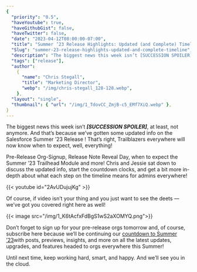 ```yaml
---
{
  "priority": "0.5",
  "haveYoutube": true,
  "haveGithubGist": false,
  "haveTwitter": false,
  "date": "2023-04-12T08:00:00-07:00",
  "title": "Summer ’23 Release Highlights: Updated (and Complete) Timeline",
  "Slug": "summer-23-release-highlights-updated-and-complete-timeline",
  "description": "The biggest news this week isn’t [SUCCESSION SPOILER], at least, not anymore. And that’s because we’ve gotten some updated info on the…",
  "tags": ["release"],
  "author":
    {
      "name": "Chris Stegall",
      "title": "Marketing Director",
      "webp": "/img/chris-stegall_128-128.webp",
    },
  "layout": "single",
  "thumbnail": { "url": "/img/1_TdovCC_ZmjB-c5_EMf7XiQ.webp" },
}
---
```


The biggest news this week isn’t **_[SUCCESSION SPOILER]_**, at least, not anymore. And that’s because we’ve gotten some updated info on the Salesforce Summer ’23 Release ! That’s right, Trailblazers everywhere will now know when to expect, well, everything!

Pre-Release Org-Signup, Release Note Reveal Day, when to expect the Summer ’23 Trailhead Module and more! Chris and Jessie sat down to discuss the updated info, start the countdown clocks, and get a bit more in-depth about what each step on the timeline means for admins everywhere!

{{< youtube id="2AvUDujujKg" >}}

Of course, if video isn’t your thing and you just want to see the deets — we’ve got you covered right here as well!

{{< image src="/img/1_K6tAcfxFdBgS1wS2aXOMYQ.png">}}

Don’t forget to sign up for your pre-release orgs tomorrow and, of course, subscribe here because we’ll be continuing our [countdown to Summer ’23](https://medium.com/tag/release-highlights)with posts, previews, insights, and more on all the latest updates, upgrades, and features headed to orgs everywhere this Summer!

Until next time, keep working hard, smart, and happy. And we’ll see you in the cloud.
